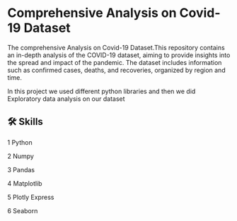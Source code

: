 
# Comprehensive Analysis on Covid-19 Dataset

The comprehensive Analysis on Covid-19 Dataset.This repository contains an in-depth analysis of the COVID-19 dataset, aiming to provide insights into the spread and impact of the pandemic. The dataset includes information such as confirmed cases, deaths, and recoveries, organized by region and time.

In this project we used different python libraries and then we did Exploratory data analysis on our dataset


## 🛠 Skills
1 Python

2 Numpy

3 Pandas

4 Matplotlib

5 Plotly Express

6 Seaborn

